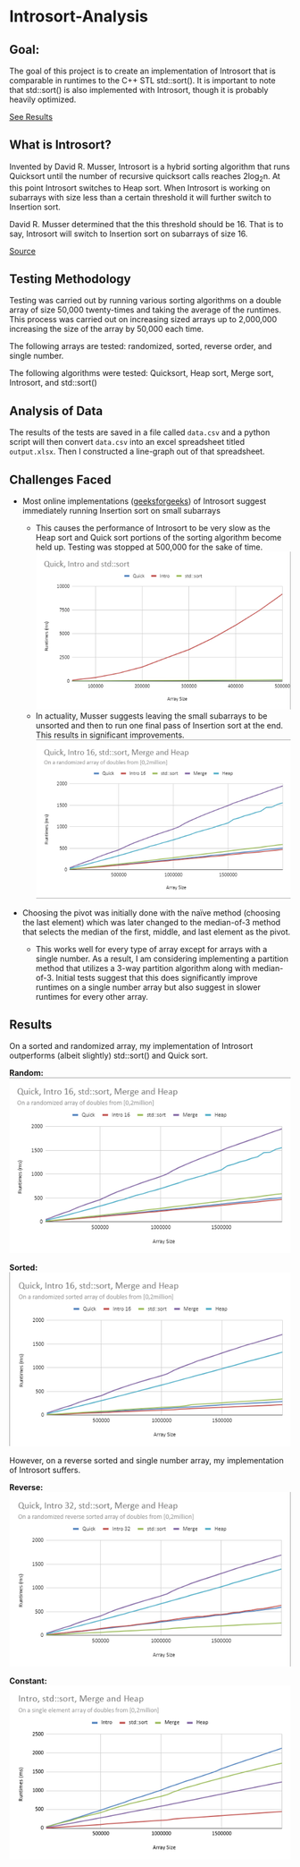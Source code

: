 # Introsort-Analysis

## Goal:

The goal of this project is to create an implementation of Introsort that is comparable in runtimes to the C++ STL std::sort(). It is important to note that std::sort() is also implemented with Introsort, though it is probably heavily optimized.

[See Results](#Results)

## What is Introsort?

Invented by David R. Musser, Introsort is a hybrid sorting algorithm that runs Quicksort until the number of recursive quicksort calls reaches 2log<sub>2</sub>n. At this point Introsort switches to Heap sort. When Introsort is working on subarrays with size less than a certain threshold it will further switch to Insertion sort.

David R. Musser determined that the this threshold should be 16. That is to say, Introsort will switch to Insertion sort on subarrays of size 16.

[Source](http://ace.cs.ohio.edu/~razvan/courses/cs4040/introsort.pdf)

## Testing Methodology

Testing was carried out by running various sorting algorithms on a double array of size 50,000 twenty-times and taking the average of the runtimes. This process was carried out on increasing sized arrays up to 2,000,000 increasing the size of the array by 50,000 each time.

The following arrays are tested: randomized, sorted, reverse order, and single number.

The following algorithms were tested: Quicksort, Heap sort, Merge sort, Introsort, and std::sort()

## Analysis of Data

The results of the tests are saved in a file called `data.csv` and a python script will then convert `data.csv` into an excel spreadsheet titled `output.xlsx`. Then I constructed a line-graph out of that spreadsheet.

## Challenges Faced

- Most online implementations ([geeksforgeeks](https://www.geeksforgeeks.org/introsort-or-introspective-sort/)) of Introsort suggest immediately running Insertion sort on small subarrays
  - This causes the performance of Introsort to be very slow as the Heap sort and Quick sort portions of the sorting algorithm become held up. Testing was stopped at 500,000 for the sake of time.![Initial Algorithm](images/insertNow.png)
  - In actuality, Musser suggests leaving the small subarrays to be unsorted and then to run one final pass of Insertion sort at the end. This results in significant improvements.![Revision](images/insertAtEnd.png)

- Choosing the pivot was initially done with the naïve method (choosing the last element) which was later changed to the median-of-3 method that selects the median of the first, middle, and last element as the pivot.
  - This works well for every type of array except for arrays with a single number. As a result, I am considering implementing a partition method that utilizes a 3-way partition algorithm along with median-of-3. Initial tests suggest that this does significantly improve runtimes on a single number array but also suggest in slower runtimes for every other array.

## Results

On a sorted and randomized array, my implementation of Introsort outperforms (albeit slightly) std::sort() and Quick sort.

**Random:**![Random](images/random.png)

**Sorted:**![Sorted](images/sorted.png)



However, on a reverse sorted and single number array, my implementation of Introsort suffers.

**Reverse:**![Reverse](images/reverse.png)

**Constant:** ![Constant](images/constant.png)

